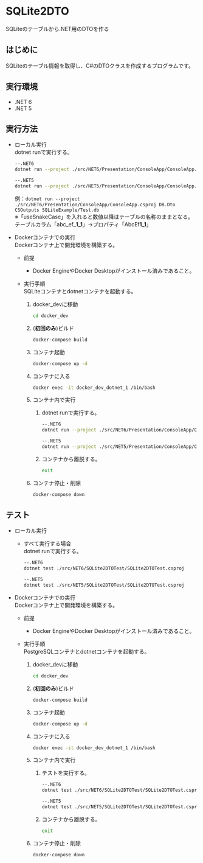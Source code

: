 # SQLite2DTO
SQLiteのテーブルから.NET用のDTOを作る

## はじめに
SQLiteのテーブル情報を取得し、C#のDTOクラスを作成するプログラムです。

## 実行環境
* .NET 6  
* .NET 5  

## 実行方法
* ローカル実行  
    dotnet runで実行する。  
    ```sh
    --.NET6
    dotnet run --project ./src/NET6/Presentation/ConsoleApp/ConsoleApp.csproj [NameSpace] [ファイル出力先] [SQliteファイルパス] ['useSnakeCase']

    --.NET5
    dotnet run --project ./src/NET5/Presentation/ConsoleApp/ConsoleApp.csproj [NameSpace] [ファイル出力先] [SQliteファイルパス] ['useSnakeCase']
    ```  
    例：```dotnet run --project ./src/NET6/Presentation/ConsoleApp/ConsoleApp.csproj DB.Dto CSOutputs SQLiteExample/Test.db```  
    ※「useSnakeCase」を入れると数値以降はテーブルの名称のままとなる。  
    テーブルカラム「abc_ef_**1_1**」→プロパティ「AbcEf**1_1**」

* Dockerコンテナでの実行  
    Dockerコンテナ上で開発環境を構築する。  
   * 前提  
     * Docker EngineやDocker Desktopがインストール済みであること。

   * 実行手順  
     SQLiteコンテナとdotnetコンテナを起動する。
      1. docker_devに移動  
          ```sh
          cd docker_dev
          ```

      1. (**初回のみ**)ビルド  
          ```sh
          docker-compose build
          ```

      1. コンテナ起動  
          ```sh
          docker-compose up -d
          ```

      1. コンテナに入る  
          ```sh
          docker exec -it docker_dev_dotnet_1 /bin/bash
          ```

      1. コンテナ内で実行 
          1. dotnet runで実行する。
              ```sh
              --.NET6
              dotnet run --project ./src/NET6/Presentation/ConsoleApp/ConsoleApp.csproj DB.Dto CSOutputs SQLiteExample/Test.db 

              --.NET5
              dotnet run --project ./src/NET5/Presentation/ConsoleApp/ConsoleApp.csproj DB.Dto CSOutputs SQLiteExample/Test.db 
              ```

          1. コンテナから離脱する。
              ```sh
              exit
              ```

      1. コンテナ停止・削除  
          ```sh
          docker-compose down
          ```

## テスト
* ローカル実行  
   * すべて実行する場合  
        dotnet runで実行する。  
        ```sh
        --.NET6
        dotnet test ./src/NET6/SQLite2DTOTest/SQLite2DTOTest.csproj

        --.NET5
        dotnet test ./src/NET5/SQLite2DTOTest/SQLite2DTOTest.csproj
        ```  

* Dockerコンテナでの実行  
    Dockerコンテナ上で開発環境を構築する。  
   * 前提  
     * Docker EngineやDocker Desktopがインストール済みであること。

   * 実行手順  
     PostgreSQLコンテナとdotnetコンテナを起動する。
      1. docker_devに移動  
          ```sh
          cd docker_dev
          ```

      1. (**初回のみ**)ビルド  
          ```sh
          docker-compose build
          ```

      1. コンテナ起動  
          ```sh
          docker-compose up -d
          ```

      1. コンテナに入る  
          ```sh
          docker exec -it docker_dev_dotnet_1 /bin/bash
          ```

      1. コンテナ内で実行 
          1. テストを実行する。  
              ```sh
              --.NET6
              dotnet test ./src/NET6/SQLite2DTOTest/SQLite2DTOTest.csproj

              --.NET5
              dotnet test ./src/NET5/SQLite2DTOTest/SQLite2DTOTest.csproj
              ```

          1. コンテナから離脱する。  
              ```sh
              exit
              ```

      1. コンテナ停止・削除  
          ```sh
          docker-compose down
          ```